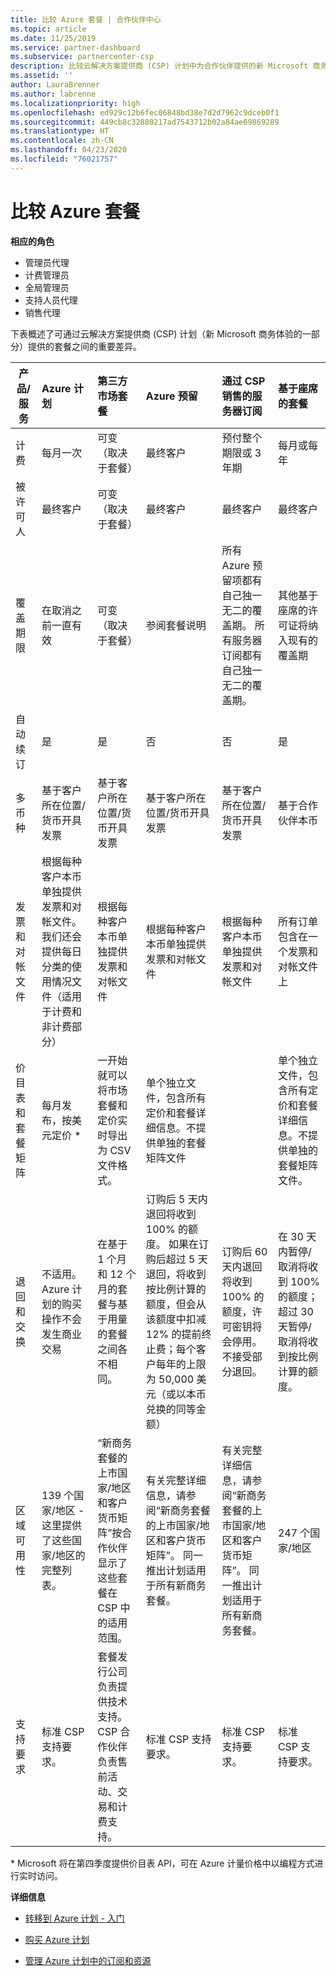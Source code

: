 ```yaml
---
title: 比较 Azure 套餐 | 合作伙伴中心
ms.topic: article
ms.date: 11/25/2019
ms.service: partner-dashboard
ms.subservice: partnercenter-csp
description: 比较云解决方案提供商 (CSP) 计划中为合作伙伴提供的新 Microsoft 商务体验中的套餐之间的主要差异。
ms.assetid: ''
author: LauraBrenner
ms.author: labrenne
ms.localizationpriority: high
ms.openlocfilehash: ed929c12b6fec06848bd38e7d2d7962c9dceb0f1
ms.sourcegitcommit: 449cb8c32880217ad7543712b02a84ae69869289
ms.translationtype: HT
ms.contentlocale: zh-CN
ms.lasthandoff: 04/23/2020
ms.locfileid: "76021757"
---
```

# <a name="compare-azure-offers"></a>比较 Azure 套餐

**相应的角色**

- 管理员代理
- 计费管理员
- 全局管理员
- 支持人员代理
- 销售代理

下表概述了可通过云解决方案提供商 (CSP) 计划（新 Microsoft 商务体验的一部分）提供的套餐之间的重要差异。


|**产品/服务**| **Azure 计划**|**第三方市场套餐**|**Azure 预留**|**通过 CSP 销售的服务器订阅**|**基于座席的套餐**|
|-------------------|:------|:-----|:---------|:--------------|:---------|
|计费|每月一次|可变（取决于套餐）|最终客户|预付整个期限或 3 年期|每月或每年|
|被许可人|最终客户|可变（取决于套餐）|最终客户| 最终客户|   最终客户|
|覆盖期限|在取消之前一直有效|可变（取决于套餐）|参阅套餐说明|所有 Azure 预留项都有自己独一无二的覆盖期。    所有服务器订阅都有自己独一无二的覆盖期。|   其他基于座席的许可证将纳入现有的覆盖期|
|自动续订|是|是|否| 否|是|
|多币种|基于客户所在位置/货币开具发票|基于客户所在位置/货币开具发票|基于客户所在位置/货币开具发票|基于客户所在位置/货币开具发票|基于合作伙伴本币| 
|发票和对帐文件|根据每种客户本币单独提供发票和对帐文件。  我们还会提供每日分类的使用情况文件（适用于计费和非计费部分） |根据每种客户本币单独提供发票和对帐文件|根据每种客户本币单独提供发票和对帐文件|根据每种客户本币单独提供发票和对帐文件|所有订单包含在一个发票和对帐文件上|
|价目表和套餐矩阵|每月发布，按美元定价 *|一开始就可以将市场套餐和定价实时导出为 CSV 文件格式。|单个独立文件，包含所有定价和套餐详细信息。不提供单独的套餐矩阵文件||单个独立文件，包含所有定价和套餐详细信息。不提供单独的套餐矩阵文件。| 单个独立文件，包含所有定价和套餐详细信息。|单独的价目表和套餐矩阵（2 个文件）。|
|退回和交换|不适用。 Azure 计划的购买操作不会发生商业交易|在基于 1 个月和 12 个月的套餐与基于用量的套餐之间各不相同。|订购后 5 天内退回将收到 100% 的额度。 如果在订购后超过 5 天退回，将收到按比例计算的额度，但会从该额度中扣减 12% 的提前终止费；每个客户每年的上限为 50,000 美元（或以本币兑换的同等金额）|订购后 60 天内退回将收到 100% 的额度，许可密钥将会停用。 不接受部分退回。|   在 30 天内暂停/取消将收到 100% 的额度；超过 30 天暂停/取消将收到按比例计算的额度。|
|区域可用性|139 个国家/地区 - 这里提供了这些国家/地区的完整列表。|“新商务套餐的上市国家/地区和客户货币矩阵”按合作伙伴显示了这些套餐在 CSP 中的适用范围。|有关完整详细信息，请参阅“新商务套餐的上市国家/地区和客户货币矩阵”。 同一推出计划适用于所有新商务套餐。|有关完整详细信息，请参阅“新商务套餐的上市国家/地区和客户货币矩阵”。  同一推出计划适用于所有新商务套餐。|247 个国家/地区|
|支持要求|标准 CSP 支持要求。|套餐发行公司负责提供技术支持。  CSP 合作伙伴负责售前活动、交易和计费支持。|标准 CSP 支持要求。|标准 CSP 支持要求。|标准 CSP 支持要求。|

\* Microsoft 将在第四季度提供价目表 API，可在 Azure 计量价格中以编程方式进行实时访问。

**详细信息**

- [转移到 Azure 计划 - 入门](azure-plan-get-started.md)

- [购买 Azure 计划](purchase-azure-plan.md)

- [管理 Azure 计划中的订阅和资源](azure-plan-manage.md)

